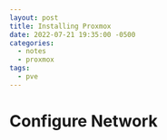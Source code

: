 ```yaml
---
layout: post
title: Installing Proxmox
date: 2022-07-21 19:35:00 -0500
categories:
  - notes
  - proxmox
tags:
  - pve
---
```


# Configure Network

